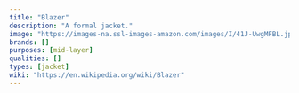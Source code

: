 ```yaml
---
title: "Blazer"
description: "A formal jacket."
image: "https://images-na.ssl-images-amazon.com/images/I/41J-UwgMFBL.jpg"
brands: []
purposes: [mid-layer]
qualities: []
types: [jacket]
wiki: "https://en.wikipedia.org/wiki/Blazer"
---
```

